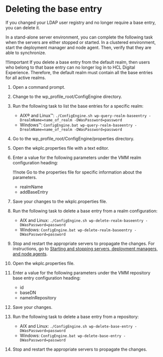 # Deleting the base entry

If you changed your LDAP user registry and no longer require a base entry, you can delete it.

In a stand-alone server environment, you can complete the following task when the servers are either stopped or started. In a clustered environment, start the deployment manager and node agent. Then, verify that they are able to synchronize.

!!!important
    If you delete a base entry from the default realm, then users who belong to that base entry can no longer log in to HCL Digital Experience. Therefore, the default realm must contain all the base entries for all active realms.

1.  Open a command prompt.

2.  Change to the wp_profile_root/ConfigEngine directory.

3.  Run the following task to list the base entries for a specific realm:

    -   AIX® and Linux™: `./ConfigEngine.sh wp-query-realm-baseentry -DrealmName=name_of_realm -DWasPassword=password`
    -   Windows™: `ConfigEngine.bat wp-query-realm-baseentry -DrealmName=name_of_realm -DWasPassword=password`

4.  Go to the wp_profile_root/ConfigEngine/properties directory.

5.  Open the wkplc.properties file with a text editor.

6.  Enter a value for the following parameters under the VMM realm configuration heading:

    !!!note
        Go to the properties file for specific information about the parameters.

    -   realmName
    -   addBaseEntry
7.  Save your changes to the wkplc.properties file.

8.  Run the following task to delete a base entry from a realm configuration:

    -   AIX and Linux: `./ConfigEngine.sh wp-delete-realm-baseentry -DWasPassword=password`
    -   Windows: `ConfigEngine.bat wp-delete-realm-baseentry -DWasPassword=password`

9.  Stop and restart the appropriate servers to propagate the changes. For instructions, go to [Starting and stopping servers, deployment managers, and node agents](../../../../manage/stopstart.md).

10. Open the wkplc.properties file.

11. Enter a value for the following parameters under the VMM repository base entry configuration heading:

    -   id
    -   baseDN
    -   nameInRepository

12. Save your changes.

13. Run the following task to delete a base entry from a repository:

    -   AIX and Linux: `./ConfigEngine.sh wp-delete-base-entry -DWasPassword=password`
    -   Windows: `ConfigEngine.bat wp-delete-base-entry -DWasPassword=password`

14. Stop and restart the appropriate servers to propagate the changes.



